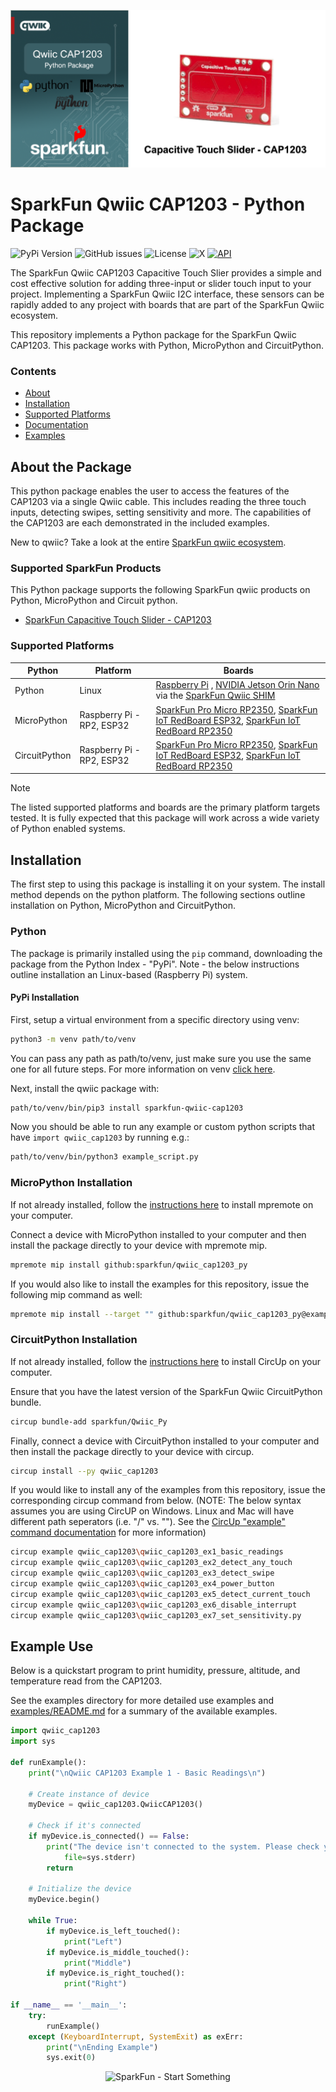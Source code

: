 ![Qwiic CAP1203 Python Package](docs/images/cap1203-gh-banner-py.png "qwiic CAP1203 Python Package" )

# SparkFun Qwiic CAP1203 - Python Package

![PyPi Version](https://img.shields.io/pypi/v/sparkfun_qwiic_cap1203)
![GitHub issues](https://img.shields.io/github/issues/sparkfun/qwiic_cap1203_py)
![License](https://img.shields.io/github/license/sparkfun/qwiic_cap1203_py)
![X](https://img.shields.io/twitter/follow/sparkfun)
[![API](https://img.shields.io/badge/API%20Reference-blue)](https://docs.sparkfun.com/qwiic_cap1203_py/classqwiic__cap1203_1_1_qwiic_c_a_p1203.html)

The SparkFun Qwiic CAP1203 Capacitive Touch Slier provides a simple and cost effective solution for adding three-input or slider touch input to your project. Implementing a SparkFun Qwiic I2C interface, these sensors can be rapidly added to any project with boards that are part of the SparkFun Qwiic ecosystem.

This repository implements a Python package for the SparkFun Qwiic CAP1203. This package works with Python, MicroPython and CircuitPython.

### Contents

* [About](#about-the-package)
* [Installation](#installation)
* [Supported Platforms](#supported-platforms)
* [Documentation](https://docs.sparkfun.com/qwiic_cap1203_py/classqwiic__cap1203_1_1_qwiic_c_a_p1203.html)
* [Examples](#example-use)

## About the Package

This python package enables the user to access the features of the CAP1203 via a single Qwiic cable. This includes reading the three touch inputs, detecting swipes, setting sensitivity and more. The capabilities of the CAP1203 are each demonstrated in the included examples.

New to qwiic? Take a look at the entire [SparkFun qwiic ecosystem](https://www.sparkfun.com/qwiic).

### Supported SparkFun Products

This Python package supports the following SparkFun qwiic products on Python, MicroPython and Circuit python. 

* [SparkFun Capacitive Touch Slider - CAP1203](https://www.sparkfun.com/sparkfun-capacitive-touch-slider-cap1203-qwiic.html)

### Supported Platforms

| Python | Platform | Boards |
|--|--|--|
| Python | Linux | [Raspberry Pi](https://www.sparkfun.com/raspberry-pi-5-8gb.html) , [NVIDIA Jetson Orin Nano](https://www.sparkfun.com/nvidia-jetson-orin-nano-developer-kit.html) via the [SparkFun Qwiic SHIM](https://www.sparkfun.com/sparkfun-qwiic-shim-for-raspberry-pi.html) |
| MicroPython | Raspberry Pi - RP2, ESP32 | [SparkFun Pro Micro RP2350](https://www.sparkfun.com/sparkfun-pro-micro-rp2350.html), [SparkFun IoT RedBoard ESP32](https://www.sparkfun.com/sparkfun-iot-redboard-esp32-development-board.html), [SparkFun IoT RedBoard RP2350](https://www.sparkfun.com/sparkfun-iot-redboard-rp2350.html)
|CircuitPython | Raspberry Pi - RP2, ESP32 | [SparkFun Pro Micro RP2350](https://www.sparkfun.com/sparkfun-pro-micro-rp2350.html), [SparkFun IoT RedBoard ESP32](https://www.sparkfun.com/sparkfun-iot-redboard-esp32-development-board.html), [SparkFun IoT RedBoard RP2350](https://www.sparkfun.com/sparkfun-iot-redboard-rp2350.html)

> [!NOTE]
> The listed supported platforms and boards are the primary platform targets tested. It is fully expected that this package will work across a wide variety of Python enabled systems. 

## Installation 

The first step to using this package is installing it on your system. The install method depends on the python platform. The following sections outline installation on Python, MicroPython and CircuitPython.

### Python 

The package is primarily installed using the `pip` command, downloading the package from the Python Index - "PyPi". Note - the below instructions outline installation an Linux-based (Raspberry Pi) system.

#### PyPi Installation

First, setup a virtual environment from a specific directory using venv:
```sh
python3 -m venv path/to/venv
```
You can pass any path as path/to/venv, just make sure you use the same one for all future steps. For more information on venv [click here](https://docs.python.org/3/library/venv.html).

Next, install the qwiic package with:
```sh
path/to/venv/bin/pip3 install sparkfun-qwiic-cap1203
```
Now you should be able to run any example or custom python scripts that have `import qwiic_cap1203` by running e.g.:
```sh
path/to/venv/bin/python3 example_script.py
```

### MicroPython Installation
If not already installed, follow the [instructions here](https://docs.micropython.org/en/latest/reference/mpremote.html) to install mpremote on your computer.

Connect a device with MicroPython installed to your computer and then install the package directly to your device with mpremote mip.
```sh
mpremote mip install github:sparkfun/qwiic_cap1203_py
```

If you would also like to install the examples for this repository, issue the following mip command as well:
```sh
mpremote mip install --target "" github:sparkfun/qwiic_cap1203_py@examples
```

### CircuitPython Installation
If not already installed, follow the [instructions here](https://docs.circuitpython.org/projects/circup/en/latest/#installation) to install CircUp on your computer.

Ensure that you have the latest version of the SparkFun Qwiic CircuitPython bundle. 
```sh
circup bundle-add sparkfun/Qwiic_Py
```

Finally, connect a device with CircuitPython installed to your computer and then install the package directly to your device with circup.
```sh
circup install --py qwiic_cap1203
```

If you would like to install any of the examples from this repository, issue the corresponding circup command from below. (NOTE: The below syntax assumes you are using CircUP on Windows. Linux and Mac will have different path seperators (i.e. "/" vs. "\"). See the [CircUp "example" command documentation](https://learn.adafruit.com/keep-your-circuitpython-libraries-on-devices-up-to-date-with-circup/example-command) for more information)
```sh
circup example qwiic_cap1203\qwiic_cap1203_ex1_basic_readings
circup example qwiic_cap1203\qwiic_cap1203_ex2_detect_any_touch
circup example qwiic_cap1203\qwiic_cap1203_ex3_detect_swipe
circup example qwiic_cap1203\qwiic_cap1203_ex4_power_button
circup example qwiic_cap1203\qwiic_cap1203_ex5_detect_current_touch
circup example qwiic_cap1203\qwiic_cap1203_ex6_disable_interrupt
circup example qwiic_cap1203\qwiic_cap1203_ex7_set_sensitivity.py
```

Example Use
 ---------------
Below is a quickstart program to print humidity, pressure, altitude, and temperature read from the CAP1203.

See the examples directory for more detailed use examples and [examples/README.md](https://github.com/sparkfun/qwiic_cap1203_py/blob/master/examples/README.md) for a summary of the available examples.

```python
import qwiic_cap1203
import sys

def runExample():
	print("\nQwiic CAP1203 Example 1 - Basic Readings\n")

	# Create instance of device
	myDevice = qwiic_cap1203.QwiicCAP1203()

	# Check if it's connected
	if myDevice.is_connected() == False:
		print("The device isn't connected to the system. Please check your connection", \
			file=sys.stderr)
		return

	# Initialize the device
	myDevice.begin()

	while True:
		if myDevice.is_left_touched():
			print("Left")
		if myDevice.is_middle_touched():
			print("Middle")
		if myDevice.is_right_touched():
			print("Right")

if __name__ == '__main__':
	try:
		runExample()
	except (KeyboardInterrupt, SystemExit) as exErr:
		print("\nEnding Example")
		sys.exit(0)
```
<p align="center">
<img src="https://cdn.sparkfun.com/assets/custom_pages/3/3/4/dark-logo-red-flame.png" alt="SparkFun - Start Something">
</p>
